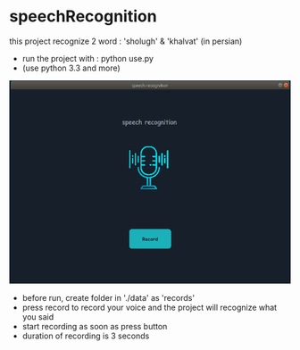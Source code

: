 # speechRecognition

this project recognize 2 word : 'sholugh' & 'khalvat' (in persian)

- run the project with : python use.py
- (use python 3.3 and more)

<p>
    <img src="icon/screenshot_UI.png">
</p>

- before run, create folder in './data' as 'records'
- press record to record your voice and the project will recognize what you said
- start recording as soon as press button
- duration of recording is 3 seconds
